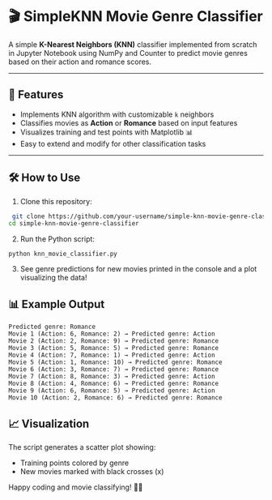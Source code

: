 # 🎬 SimpleKNN Movie Genre Classifier 

A simple **K-Nearest Neighbors (KNN)** classifier implemented from scratch in Jupyter Notebook using NumPy and Counter to predict movie genres based on their action and romance scores.

---

## 🚀 Features

- Implements KNN algorithm with customizable `k` neighbors
- Classifies movies as **Action** or **Romance** based on input features
- Visualizes training and test points with Matplotlib 📊
- Easy to extend and modify for other classification tasks

---

## 🛠️ How to Use

1. Clone this repository:
 ```bash
  git clone https://github.com/your-username/simple-knn-movie-genre-classifier.git
 cd simple-knn-movie-genre-classifier
 ```
2. Run the Python script:

```
python knn_movie_classifier.py
```

3. See genre predictions for new movies printed in the console and a plot visualizing the data!

## 📊 Example Output

```
Predicted genre: Romance
Movie 1 (Action: 6, Romance: 2) → Predicted genre: Action
Movie 2 (Action: 2, Romance: 9) → Predicted genre: Romance
Movie 3 (Action: 5, Romance: 5) → Predicted genre: Romance
Movie 4 (Action: 7, Romance: 1) → Predicted genre: Action
Movie 5 (Action: 1, Romance: 10) → Predicted genre: Romance
Movie 6 (Action: 3, Romance: 7) → Predicted genre: Romance
Movie 7 (Action: 8, Romance: 3) → Predicted genre: Action
Movie 8 (Action: 4, Romance: 6) → Predicted genre: Romance
Movie 9 (Action: 6, Romance: 5) → Predicted genre: Action
Movie 10 (Action: 2, Romance: 6) → Predicted genre: Romance

```
## 📈 Visualization
The script generates a scatter plot showing:
- Training points colored by genre
- New movies marked with black crosses (x)

Happy coding and movie classifying! 🎉🍿



